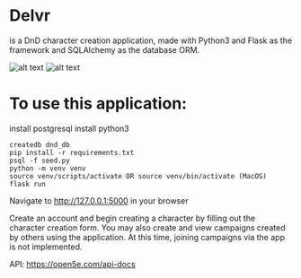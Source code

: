 # Delvr 
is a DnD character creation application, made with Python3 and Flask as the framework and SQLAlchemy as the database ORM. 

![alt text](https://github.com/mlghr/delvr/blob/tablet/home-page.jpg?raw=true)
![alt text](https://github.com/mlghr/delvr/blob/tablet/home.jpg?raw=true)

# To use this application:
install postgresql
install python3

```
createdb dnd_db
pip install -r requirements.txt
psql -f seed.py
python -m venv venv
source venv/scripts/activate OR source venv/bin/activate (MacOS)
flask run
```
Navigate to http://127.0.0.1:5000 in your browser

Create an account and begin creating a character by filling out the character creation form. You may also create and view campaigns created by others using the application. At this time, joining campaigns via the app is not implemented.

API: https://open5e.com/api-docs
